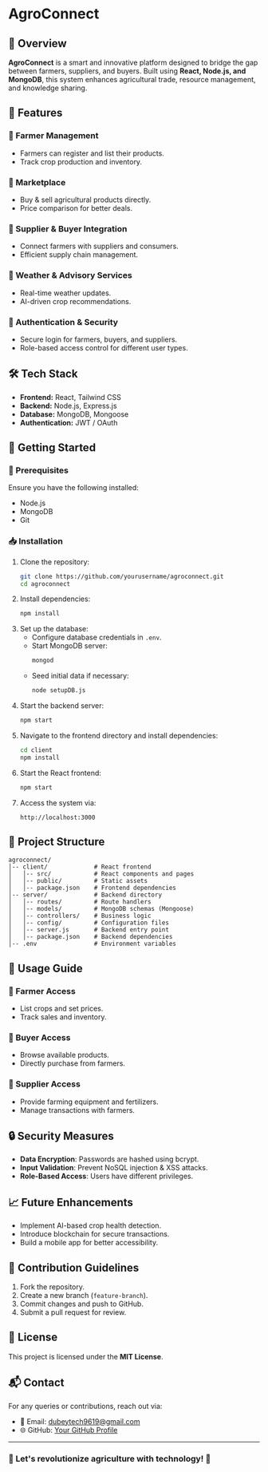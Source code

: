 # AgroConnect

## 🌱 Overview
**AgroConnect** is a smart and innovative platform designed to bridge the gap between farmers, suppliers, and buyers. Built using **React, Node.js, and MongoDB**, this system enhances agricultural trade, resource management, and knowledge sharing.

## 🎯 Features
### 🔹 Farmer Management
- Farmers can register and list their products.
- Track crop production and inventory.

### 🔹 Marketplace
- Buy & sell agricultural products directly.
- Price comparison for better deals.

### 🔹 Supplier & Buyer Integration
- Connect farmers with suppliers and consumers.
- Efficient supply chain management.

### 🔹 Weather & Advisory Services
- Real-time weather updates.
- AI-driven crop recommendations.

### 🔹 Authentication & Security
- Secure login for farmers, buyers, and suppliers.
- Role-based access control for different user types.

## 🛠️ Tech Stack
- **Frontend:** React, Tailwind CSS
- **Backend:** Node.js, Express.js
- **Database:** MongoDB, Mongoose
- **Authentication:** JWT / OAuth

## 🚀 Getting Started
### 🔧 Prerequisites
Ensure you have the following installed:
- Node.js
- MongoDB
- Git

### 📥 Installation
1. Clone the repository:
   ```bash
   git clone https://github.com/yourusername/agroconnect.git
   cd agroconnect
   ```
2. Install dependencies:
   ```bash
   npm install
   ```
3. Set up the database:
   - Configure database credentials in `.env`.
   - Start MongoDB server:
     ```bash
     mongod
     ```
   - Seed initial data if necessary:
     ```bash
     node setupDB.js
     ```
4. Start the backend server:
   ```bash
   npm start
   ```
5. Navigate to the frontend directory and install dependencies:
   ```bash
   cd client
   npm install
   ```
6. Start the React frontend:
   ```bash
   npm start
   ```
7. Access the system via:
   ```
   http://localhost:3000
   ```

## 📂 Project Structure
```
agroconnect/
│-- client/             # React frontend
│   │-- src/            # React components and pages
│   │-- public/         # Static assets
│   │-- package.json    # Frontend dependencies
│-- server/             # Backend directory
│   │-- routes/         # Route handlers
│   │-- models/         # MongoDB schemas (Mongoose)
│   │-- controllers/    # Business logic
│   │-- config/         # Configuration files
│   │-- server.js       # Backend entry point
│   │-- package.json    # Backend dependencies
│-- .env                # Environment variables
```

## 🎯 Usage Guide
### 🔹 Farmer Access
- List crops and set prices.
- Track sales and inventory.

### 🔹 Buyer Access
- Browse available products.
- Directly purchase from farmers.

### 🔹 Supplier Access
- Provide farming equipment and fertilizers.
- Manage transactions with farmers.

## 🔒 Security Measures
- **Data Encryption**: Passwords are hashed using bcrypt.
- **Input Validation**: Prevent NoSQL injection & XSS attacks.
- **Role-Based Access**: Users have different privileges.

## 📈 Future Enhancements
- Implement AI-based crop health detection.
- Introduce blockchain for secure transactions.
- Build a mobile app for better accessibility.

## 🤝 Contribution Guidelines
1. Fork the repository.
2. Create a new branch (`feature-branch`).
3. Commit changes and push to GitHub.
4. Submit a pull request for review.

## 📜 License
This project is licensed under the **MIT License**.

## 📬 Contact
For any queries or contributions, reach out via:
- 📧 Email: dubeytech9619@gmail.com
- 🌐 GitHub: [Your GitHub Profile](https://github.com/Dubey411)

---
### 🚀 Let's revolutionize agriculture with technology! 🌾

